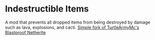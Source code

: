 # Indestructible Items
A mod that prevents all dropped items from being destroyed by damage such as lava, explosions, and cacti.
[Simple fork of TurtleArmyMc's Blastproof Netherite](https://www.curseforge.com/minecraft/mc-mods/blastproof-netherite)
